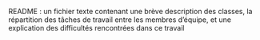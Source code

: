README : un fichier texte contenant une brève description des classes, la répartition
des tâches de travail entre les membres d’équipe, et une explication des difficultés
rencontrées dans ce travail